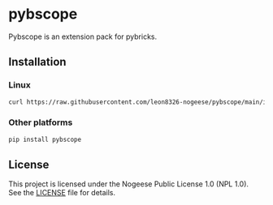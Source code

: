# pybscope
Pybscope is an extension pack for pybricks.

## Installation
### Linux
```bash
curl https://raw.githubusercontent.com/leon8326-nogeese/pybscope/main/installer.sh | bash
```

### Other platforms
```sh
pip install pybscope
```

## License
This project is licensed under the Nogeese Public License 1.0 (NPL 1.0).  
See the [LICENSE](https://github.com/leon8326-nogeese/pybscope/blob/main/LICENSE) file for details.
